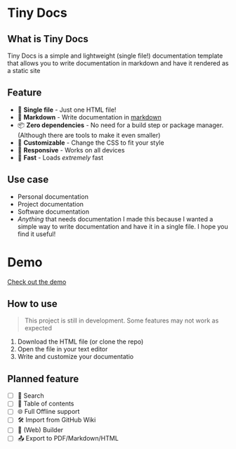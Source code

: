 
# Tiny Docs

## What is Tiny Docs
Tiny Docs is a simple and lightweight (single file!) documentation template that allows you to write documentation in markdown and have it rendered as a static site

## Feature

- 📄 **Single file** - Just one HTML file!
- 📝 **Markdown** - Write documentation in [markdown](?page=snarkdown)
- 📦 **Zero dependencies** - No need for a build step or package manager. (Although there are tools to make it even smaller)
- 🎨 **Customizable** - Change the CSS to fit your style
- 📱 **Responsive** - Works on all devices
- 🚀 **Fast** - Loads _extremely_ fast

## Use case

- Personal documentation
- Project documentation
- Software documentation
- _Anything_ that needs documentation
I made this because I wanted a simple way to write documentation and have it in a single file. I hope you find it useful!

# Demo

[Check out the demo](https://raw.githack.com/JMcrafter26/tiny-docs/main/tinydocs-local.html)

## How to use

> This project is still in development. Some features may not work as expected
1. Download the HTML file (or clone the repo)
1. Open the file in your text editor
1. Write and customize your documentatio

## Planned feature

- [ ] 🔎 Search
- [ ] 📖 Table of contents
- [ ] 🌐 Full Offline support
- [ ] 🛠️ Import from GitHub Wiki
- [ ] 📝 (Web) Builder
- [ ] 📤 Export to PDF/Markdown/HTML
